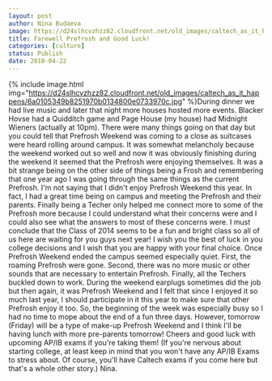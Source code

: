```yaml
---
layout: post
author: Nina Budaeva
image: https://d24slhcvzhzz82.cloudfront.net/old_images/caltech_as_it_happens/6a0105349b8251970b0134800e05fb970c.jpg
title: Farewell Prefrosh and Good Luck!
categories: [culture]
status: Publish
date: 2010-04-22
---
```




{% include image.html img="https://d24slhcvzhzz82.cloudfront.net/old_images/caltech_as_it_happens/6a0105349b8251970b0134800e0733970c.jpg" %}During dinner we had live music and later that night more houses hosted more events. Blacker Hovse had a Quidditch game and Page House (my house) had Midnight Wieners (actually at 10pm). There were many things going on that day but you could tell that Prefrosh Weekend was coming to a close as suitcases were heard rolling around campus. It was somewhat melancholy because the weekend worked out so well and now it was obviously finishing during the weekend it seemed that the Prefrosh were enjoying themselves. It was a bit strange being on the other side of things being a Frosh and remembering that one year ago I was going through the same things as the current Prefrosh. I'm not saying that I didn't enjoy Prefrosh Weekend this year. In fact, I had a great time being on campus and meeting the Prefrosh and their parents. Finally being a Techer only helped me connect more to some of the Prefrosh more because I could understand what their concerns were and I could also see what the answers to most of these concerns were. I must conclude that the Class of 2014 seems to be a fun and bright class so all of us here are waiting for you guys next year! I wish you the best of luck in you college decisions and I wish that you are happy with your final choice. 
Once Prefrosh Weekend ended the campus seemed especially quiet. First, the roaming Prefrosh were gone. Second, there was no more music or other sounds that are necessary to entertain Prefrosh. Finally, all the Techers buckled down to work. During the weekend earplugs sometimes did the job but then again, it was Prefrosh Weekend and I felt that since I enjoyed it so much last year, I should participate in it this year to make sure that other Prefrosh enjoy it too. So, the beginning of the week was especially busy so I had no time to mope about the end of a fun three days. However, tomorrow (Friday) will be a type of make-up Prefrosh Weekend and I think I'll be having lunch with more pre-parents tomorrow!
Cheers and good luck with upcoming AP/IB exams if you're taking them! (If you're nervous about starting college, at least keep in mind that you won't have any AP/IB Exams to stress about. Of course, you'll have Caltech exams if you come here but that's a whole other story.)
Nina.

